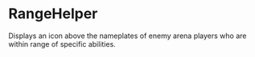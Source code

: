 # RangeHelper
Displays an icon above the nameplates of enemy arena players who are within range of specific abilities.
